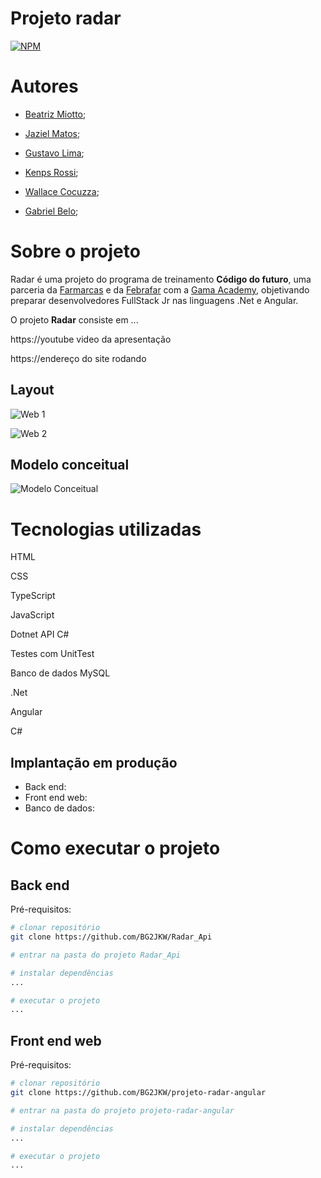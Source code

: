 # Projeto radar 
[![NPM](https://img.shields.io/npm/l/react)](https://github.LICENSE) 


# Autores

- [Beatriz Miotto](https://www.linkedin.com);

- [Jaziel Matos](https://www.linkedin.com);
 
- [Gustavo Lima](https://www.linkedin.com);
 
- [Kenps Rossi](https://www.linkedin.com/in/kenps-adv-dev/);
 
- [Wallace Cocuzza](https://www.linkedin.com);
 
- [Gabriel Belo](https://www.linkedin.com/);



# Sobre o projeto



Radar é uma projeto do programa de treinamento **Código do futuro**, uma parceria da
[Farmarcas](https://www.farmarcas.com.br/ "Site da Da Farmarcas") e da [Febrafar](https://www.febrafar.com.br/ "Site da Da Febrafar") com a [Gama Academy](https://www.gama.academy/ "Site da Da Gama Academy"), objetivando preparar desenvolvedores FullStack Jr nas linguagens .Net e Angular.

O projeto **Radar** consiste em ...



https://youtube video da apresentação


https://endereço do site rodando

## Layout
![Web 1](https://github.png)

![Web 2](https://github.png)

## Modelo conceitual
![Modelo Conceitual](https://github.png)

# Tecnologias utilizadas

HTML

CSS

TypeScript

JavaScript

Dotnet API C#

Testes com UnitTest

Banco de dados MySQL

.Net

Angular

C#

## Implantação em produção
- Back end:
- Front end web:
- Banco de dados: 

# Como executar o projeto

## Back end
Pré-requisitos: 

```bash
# clonar repositório
git clone https://github.com/BG2JKW/Radar_Api

# entrar na pasta do projeto Radar_Api

# instalar dependências
...

# executar o projeto
...
```

## Front end web
Pré-requisitos: 

```bash
# clonar repositório
git clone https://github.com/BG2JKW/projeto-radar-angular

# entrar na pasta do projeto projeto-radar-angular

# instalar dependências
...

# executar o projeto
...
```

